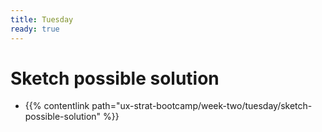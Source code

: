 ```yaml
---
title: Tuesday
ready: true
---
```


# Sketch possible solution
- {{% contentlink path="ux-strat-bootcamp/week-two/tuesday/sketch-possible-solution" %}}